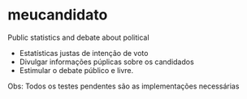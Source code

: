 meucandidato
============

Public statistics and debate about political

- Estatísticas justas de intenção de voto
- Divulgar informações púplicas sobre os candidados
- Estimular o debate público e livre.

Obs: Todos os testes pendentes são as implementações necessárias